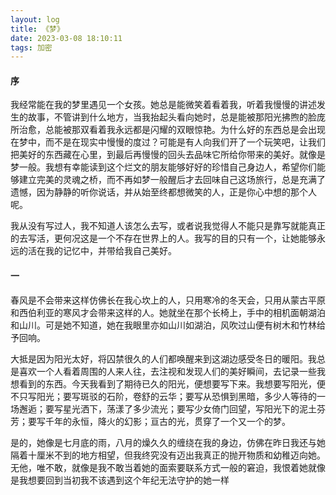 ```yaml
---
layout: log
title: 《梦》
date: 2023-03-08 18:10:11
tags: 加密
---
```

#### 序

​		    我经常能在我的梦里遇见一个女孩。她总是能微笑着看着我，听着我慢慢的讲述发生的故事，不管讲到什么地方，当我抬起头看向她时，总是能被那阳光拂煦的脸庞所治愈，总能被那双看着我永远都是闪耀的双眼惊艳。为什么好的东西总是会出现在梦中，而不是在现实中慢慢的度过？可能是有人向我们开了一个玩笑吧，让我们把美好的东西藏在心里，到最后再慢慢的回头去品味它所给你带来的美好。就像是梦一般。我想有幸能读到这个烂文的朋友能够好好的珍惜自己身边人，希望你们能够建立完美的灵魂之桥，而不再如梦一般醒后才去回味自己这场旅行，总是充满了遗憾，因为静静的听你说话，并从始至终都想微笑的人，正是你心中想的那个人呢。



​		    我从没有写过人，我不知道人该怎么去写，或者说我觉得人不能只是靠写就能真正的去写活，更何况这是一个不存在世界上的人。我写的目的只有一个，让她能够永远的活在我的记忆中，并带给我自己美好。



#### 一

​		    春风是不会带来这样仿佛长在我心坎上的人，只用寒冷的冬天会，只用从蒙古平原和西伯利亚的寒风才会带来这样的人。她就坐在那个长椅上，手中的相机面朝湖泊和山川。可是她不知道，她在我眼里亦如山川如湖泊，风吹过山便有树木和竹林给予回响。

​		    大抵是因为阳光太好，将囚禁很久的人们都唤醒来到这湖边感受冬日的暖阳。我总是喜欢一个人看着周围的人来人往，去注视和发现人们的美好瞬间，去记录一些我想看到的东西。今天我看到了期待已久的阳光，便想要写下来。我想要写阳光，便不只写阳光；要写斑驳的石阶，卷舒的云华；要写从恐惧到黑暗，多少人等待的一场邂逅；要写星光洒下，荡漾了多少流光；要写少女倚门回望，写阳光下的泥土芬芳；要写千年的永恒，降火的幻影；亘古的光，贯穿了一个又一个的梦。

​		    是的，她像是七月底的雨，八月的燥久久的缠绕在我的身边，仿佛在昨日我还与她隔着十厘米不到的地方相望，但我终究没有迈出我真正的抛开物质和幼稚迈向她。无他，唯不敢，就像是我不敢当着她的面索要联系方式一般的窘迫，我恨着她就像是我想要回到当初我不该遇到这个年纪无法守护的她一样

